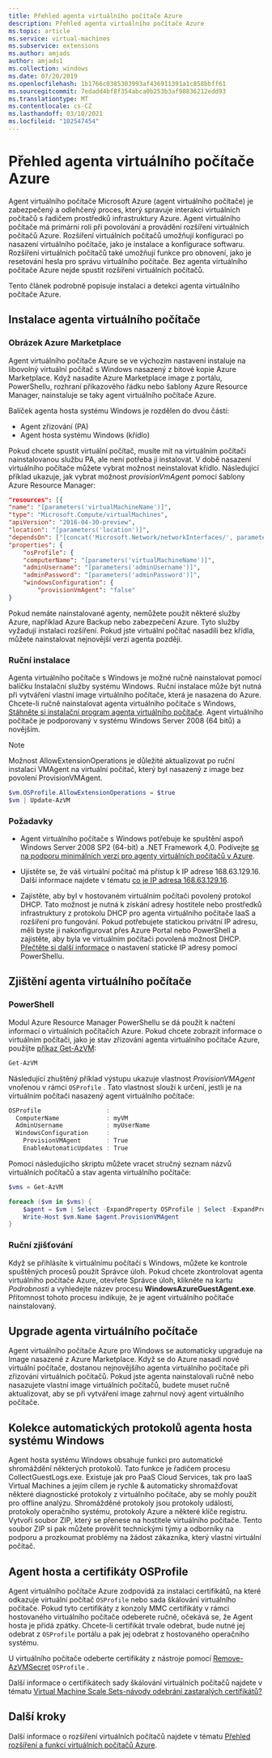 ```yaml
---
title: Přehled agenta virtuálního počítače Azure
description: Přehled agenta virtuálního počítače Azure
ms.topic: article
ms.service: virtual-machines
ms.subservice: extensions
ms.author: amjads
author: amjads1
ms.collection: windows
ms.date: 07/20/2019
ms.openlocfilehash: 1b1766c0385303993af436911391a1c858bbff61
ms.sourcegitcommit: 7edadd4bf8f354abca0b253b3af98836212edd93
ms.translationtype: MT
ms.contentlocale: cs-CZ
ms.lasthandoff: 03/10/2021
ms.locfileid: "102547454"
---
```

# <a name="azure-virtual-machine-agent-overview"></a>Přehled agenta virtuálního počítače Azure
Agent virtuálního počítače Microsoft Azure (agent virtuálního počítače) je zabezpečený a odlehčený proces, který spravuje interakci virtuálních počítačů s řadičem prostředků infrastruktury Azure. Agent virtuálního počítače má primární roli při povolování a provádění rozšíření virtuálních počítačů Azure. Rozšíření virtuálních počítačů umožňují konfiguraci po nasazení virtuálního počítače, jako je instalace a konfigurace softwaru. Rozšíření virtuálních počítačů také umožňují funkce pro obnovení, jako je resetování hesla pro správu virtuálního počítače. Bez agenta virtuálního počítače Azure nejde spustit rozšíření virtuálních počítačů.

Tento článek podrobně popisuje instalaci a detekci agenta virtuálního počítače Azure.

## <a name="install-the-vm-agent"></a>Instalace agenta virtuálního počítače

### <a name="azure-marketplace-image"></a>Obrázek Azure Marketplace

Agent virtuálního počítače Azure se ve výchozím nastavení instaluje na libovolný virtuální počítač s Windows nasazený z bitové kopie Azure Marketplace. Když nasadíte Azure Marketplace image z portálu, PowerShellu, rozhraní příkazového řádku nebo šablony Azure Resource Manager, nainstaluje se taky agent virtuálního počítače Azure.

Balíček agenta hosta systému Windows je rozdělen do dvou částí:

- Agent zřizování (PA)
- Agent hosta systému Windows (křídlo)

Pokud chcete spustit virtuální počítač, musíte mít na virtuálním počítači nainstalovanou službu PA, ale není potřeba ji instalovat. V době nasazení virtuálního počítače můžete vybrat možnost neinstalovat křídlo. Následující příklad ukazuje, jak vybrat možnost *provisionVmAgent* pomocí šablony Azure Resource Manager:

```json
"resources": [{
"name": "[parameters('virtualMachineName')]",
"type": "Microsoft.Compute/virtualMachines",
"apiVersion": "2016-04-30-preview",
"location": "[parameters('location')]",
"dependsOn": ["[concat('Microsoft.Network/networkInterfaces/', parameters('networkInterfaceName'))]"],
"properties": {
    "osProfile": {
    "computerName": "[parameters('virtualMachineName')]",
    "adminUsername": "[parameters('adminUsername')]",
    "adminPassword": "[parameters('adminPassword')]",
    "windowsConfiguration": {
        "provisionVmAgent": "false"
}
```

Pokud nemáte nainstalované agenty, nemůžete použít některé služby Azure, například Azure Backup nebo zabezpečení Azure. Tyto služby vyžadují instalaci rozšíření. Pokud jste virtuální počítač nasadili bez křídla, můžete nainstalovat nejnovější verzi agenta později.

### <a name="manual-installation"></a>Ruční instalace
Agenta virtuálního počítače s Windows je možné ručně nainstalovat pomocí balíčku Instalační služby systému Windows. Ruční instalace může být nutná při vytváření vlastní image virtuálního počítače, která je nasazena do Azure. Chcete-li ručně nainstalovat agenta virtuálního počítače s Windows, [Stáhněte si instalační program agenta virtuálního počítače](https://go.microsoft.com/fwlink/?LinkID=394789). Agent virtuálního počítače je podporovaný v systému Windows Server 2008 (64 bitů) a novějším.

> [!NOTE]
> Možnost AllowExtensionOperations je důležité aktualizovat po ruční instalaci VMAgent na virtuální počítač, který byl nasazený z image bez povolení ProvisionVMAgent.

```powershell
$vm.OSProfile.AllowExtensionOperations = $true
$vm | Update-AzVM
```

### <a name="prerequisites"></a>Požadavky

- Agent virtuálního počítače s Windows potřebuje ke spuštění aspoň Windows Server 2008 SP2 (64-bit) a .NET Framework 4,0. Podívejte [se na podporu minimálních verzí pro agenty virtuálních počítačů v Azure](https://support.microsoft.com/help/4049215/extensions-and-virtual-machine-agent-minimum-version-support).

- Ujistěte se, že váš virtuální počítač má přístup k IP adrese 168.63.129.16. Další informace najdete v tématu [co je IP adresa 168.63.129.16](../../virtual-network/what-is-ip-address-168-63-129-16.md).

- Zajistěte, aby byl v hostovaném virtuálním počítači povolený protokol DHCP. Tato možnost je nutná k získání adresy hostitele nebo prostředků infrastruktury z protokolu DHCP pro agenta virtuálního počítače IaaS a rozšíření pro fungování. Pokud potřebujete statickou privátní IP adresu, měli byste ji nakonfigurovat přes Azure Portal nebo PowerShell a zajistěte, aby byla ve virtuálním počítači povolená možnost DHCP. [Přečtěte si další informace](../../virtual-network/virtual-networks-static-private-ip-arm-ps.md#change-the-allocation-method-for-a-private-ip-address-assigned-to-a-network-interface) o nastavení statické IP adresy pomocí PowerShellu.


## <a name="detect-the-vm-agent"></a>Zjištění agenta virtuálního počítače

### <a name="powershell"></a>PowerShell

Modul Azure Resource Manager PowerShellu se dá použít k načtení informací o virtuálních počítačích Azure. Pokud chcete zobrazit informace o virtuálním počítači, jako je stav zřizování agenta virtuálního počítače Azure, použijte [příkaz Get-AzVM](/powershell/module/az.compute/get-azvm):

```powershell
Get-AzVM
```

Následující zhuštěný příklad výstupu ukazuje vlastnost *ProvisionVMAgent* vnořenou v rámci `OSProfile` . Tato vlastnost slouží k určení, jestli je na virtuálním počítači nasazený agent virtuálního počítače:

```powershell
OSProfile                  :
  ComputerName             : myVM
  AdminUsername            : myUserName
  WindowsConfiguration     :
    ProvisionVMAgent       : True
    EnableAutomaticUpdates : True
```

Pomocí následujícího skriptu můžete vracet stručný seznam názvů virtuálních počítačů a stav agenta virtuálního počítače:

```powershell
$vms = Get-AzVM

foreach ($vm in $vms) {
    $agent = $vm | Select -ExpandProperty OSProfile | Select -ExpandProperty Windowsconfiguration | Select ProvisionVMAgent
    Write-Host $vm.Name $agent.ProvisionVMAgent
}
```

### <a name="manual-detection"></a>Ruční zjišťování

Když se přihlásíte k virtuálnímu počítači s Windows, můžete ke kontrole spuštěných procesů použít Správce úloh. Pokud chcete zkontrolovat agenta virtuálního počítače Azure, otevřete Správce úloh, klikněte na kartu *Podrobnosti* a vyhledejte název procesu **WindowsAzureGuestAgent.exe**. Přítomnost tohoto procesu indikuje, že je agent virtuálního počítače nainstalovaný.


## <a name="upgrade-the-vm-agent"></a>Upgrade agenta virtuálního počítače
Agent virtuálního počítače Azure pro Windows se automaticky upgraduje na Image nasazené z Azure Marketplace. Když se do Azure nasadí nové virtuální počítače, dostanou nejnovějšího agenta virtuálního počítače při zřizování virtuálních počítačů. Pokud jste agenta nainstalovali ručně nebo nasazujete vlastní image virtuálních počítačů, budete muset ručně aktualizovat, aby se při vytváření image zahrnul nový agent virtuálního počítače.

## <a name="windows-guest-agent-automatic-logs-collection"></a>Kolekce automatických protokolů agenta hosta systému Windows
Agent hosta systému Windows obsahuje funkci pro automatické shromáždění některých protokolů. Tato funkce je řadičem procesu CollectGuestLogs.exe. Existuje jak pro PaaS Cloud Services, tak pro IaaS Virtual Machines a jejím cílem je rychle & automaticky shromažďovat některé diagnostické protokoly z virtuálního počítače, aby se mohly použít pro offline analýzu. Shromážděné protokoly jsou protokoly událostí, protokoly operačního systému, protokoly Azure a některé klíče registru. Vytvoří soubor ZIP, který se přenese na hostitele virtuálního počítače. Tento soubor ZIP si pak můžete prověřit technickými týmy a odborníky na podporu a prozkoumat problémy na žádost zákazníka, který vlastní virtuální počítač.

## <a name="guest-agent-and-osprofile-certificates"></a>Agent hosta a certifikáty OSProfile
Agent virtuálního počítače Azure zodpovídá za instalaci certifikátů, na které odkazuje virtuální počítač `OSProfile` nebo sada škálování virtuálního počítače. Pokud tyto certifikáty z konzoly MMC certifikáty v rámci hostovaného virtuálního počítače odeberete ručně, očekává se, že Agent hosta je přidá zpátky.
Chcete-li certifikát trvale odebrat, bude nutné jej odebrat z `OSProfile` portálu a pak jej odebrat z hostovaného operačního systému.

U virtuálního počítače odeberte certifikáty z nástroje pomocí [Remove-AzVMSecret]() `OSProfile` .

Další informace o certifikátech sady škálování virtuálních počítačů najdete v tématu [Virtual Machine Scale Sets-návody odebrání zastaralých certifikátů?](../../virtual-machine-scale-sets/virtual-machine-scale-sets-faq.md#how-do-i-remove-deprecated-certificates)


## <a name="next-steps"></a>Další kroky
Další informace o rozšíření virtuálních počítačů najdete v tématu [Přehled rozšíření a funkcí virtuálních počítačů Azure](overview.md).